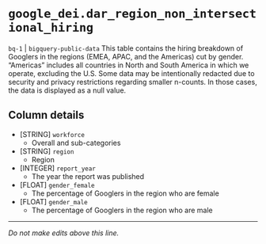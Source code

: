 # `google_dei.dar_region_non_intersectional_hiring`
`bq-1` | `bigquery-public-data`
This table contains the hiring breakdown of Googlers in the regions (EMEA, APAC, and the Americas) cut by gender. “Americas” includes all countries in North and South America in which we operate, excluding the U.S. Some data may be intentionally redacted due to security and privacy restrictions regarding smaller n-counts. In those cases, the data is displayed as a null value.

## Column details
* [STRING]    `workforce`
  - Overall and sub-categories
* [STRING]    `region`
  - Region
* [INTEGER]   `report_year`
  - The year the report was published
* [FLOAT]     `gender_female`
  - The percentage of Googlers in the region who are female
* [FLOAT]     `gender_male`
  - The percentage of Googlers in the region who are male

-------------------------------------------------------------------------------
*Do not make edits above this line.*
